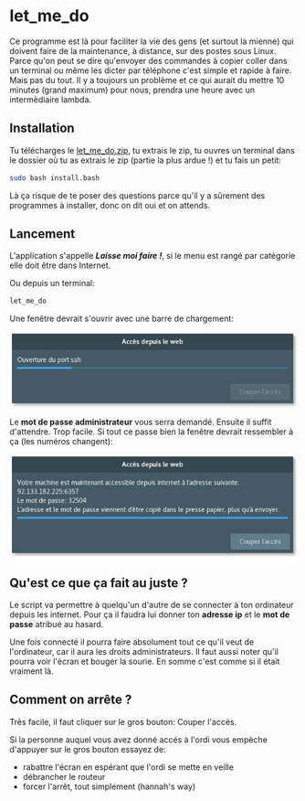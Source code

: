 # let_me_do

Ce programme est là pour faciliter la vie des gens (et surtout la mienne) qui doivent faire de la maintenance, à distance, sur des postes sous Linux. Parce qu'on peut se dire qu'envoyer des commandes à copier coller dans un terminal ou même les dicter par téléphone c'est simple et rapide à faire. Mais pas du tout. Il y a toujours un problème et ce qui aurait du mettre 10 minutes (grand maximum) pour nous, prendra une heure avec un intermèdiaire lambda.

## Installation

Tu télécharges le [let_me_do.zip](https://github.com/L0L022/let_me_do/archive/master.zip), tu extrais le zip, tu ouvres un terminal dans le dossier où tu as extrais le zip (partie la plus ardue !) et tu fais un petit:

```bash
sudo bash install.bash
```

Là ça risque de te poser des questions parce qu'il y a sûrement des programmes à installer, donc on dit oui et on attends.

## Lancement

L'application s'appelle ***Laisse moi faire !***, si le menu est rangé par catégorie elle doit être dans Internet.

Ou depuis un terminal:

```bash
let_me_do
```

Une fenêtre devrait s'ouvrir avec une barre de chargement:

![screenshot_loading.png](screenshot_loading.png)

Le **mot de passe administrateur** vous serra demandé. Ensuite il suffit d'attendre. Trop facile. Si tout ce passe bien la fenêtre devrait ressembler à ça (les numéros changent):

![screenshot_done.png](screenshot_done.png)

## Qu'est ce que ça fait au juste ?

Le script va permettre à quelqu'un d'autre de se connecter à ton ordinateur depuis les internet. Pour ça il faudra lui donner ton **adresse ip** et le **mot de passe** atribué au hasard.

Une fois connecté il pourra faire absolument tout ce qu'il veut de l'ordinateur, car il aura les droits administrateurs. Il faut aussi noter qu'il pourra voir l'écran et bouger la sourie. En somme c'est comme si il était vraiment là.

## Comment on arrête ?

Très facile, il faut cliquer sur le gros bouton: Couper l'accès.

Si la personne auquel vous avez donné accés à l'ordi vous empèche d'appuyer sur le gros bouton essayez de:

- rabattre l'écran en espérant que l'ordi se mette en veille
- débrancher le routeur
- forcer l'arrêt, tout simplement (hannah's way)
